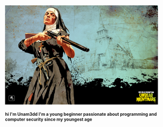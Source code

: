 ![Image1](305747.png)

#### hi I'm Unam3dd I'm a young beginner passionate about programming and computer security since my youngest age
